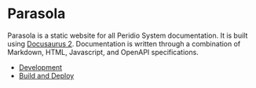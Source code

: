 # Parasola

Parasola is a static website for all Peridio System documentation. It is built using [Docusaurus 2](https://docusaurus.io/). Documentation is written through a combination of Markdown, HTML, Javascript, and OpenAPI specifications.

- [Development](docs/development.md)
- [Build and Deploy](docs/build-and-deploy.md)
